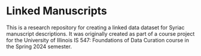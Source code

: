 # Linked Manuscripts

This is a research repository for creating a linked data dataset for Syriac manuscript descriptions. It was originally created as part of a course project for the University of Illinois IS 547: Foundations of Data Curation course in the Spring 2024 semester.
